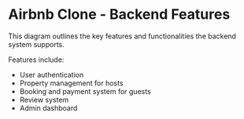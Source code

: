 # Airbnb Clone - Backend Features

This diagram outlines the key features and functionalities the backend system supports.

Features include:

- User authentication
- Property management for hosts
- Booking and payment system for guests
- Review system
- Admin dashboard
